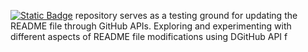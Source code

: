 [![Static Badge](https://img.shields.io/badge/Security%20Rating-F%200%25-gray)](https://security.dev.platform.usw2.upwork/repositories/51104)
 repository serves as a testing ground for updating the README file through GitHub APIs. Exploring and experimenting with different aspects of README file modifications using DGitHub API f